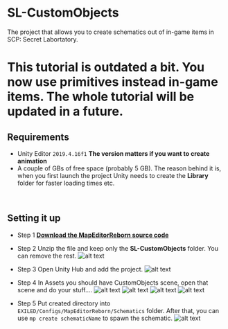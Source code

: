# SL-CustomObjects
 The project that allows you to create schematics out of in-game items in SCP: Secret Labortatory.

# This tutorial is outdated a bit. You now use primitives instead in-game items. The whole tutorial will be updated in a future. 

 ## Requirements
 - Unity Editor `2019.4.16f1` **The version matters if you want to create animation**
 - A couple of GBs of free space (probably 5 GB). The reason behind it is, when you first launch the project Unity needs to create the **Library** folder for faster loading times etc.
 <br>

## Setting it up
- Step 1
 [**Download the MapEditorReborn source code**](https://github.com/Michal78900/MapEditorReborn/archive/refs/heads/dev.zip)
 
 - Step 2
 Unzip the file and keep only the **SL-CustomObjects** folder. You can remove the rest.
 ![alt text](https://cdn.discordapp.com/attachments/859071008468238386/908418425725018192/unknown.png)
 
 - Step 3
 Open Unity Hub and add the project.
 ![alt text](https://cdn.discordapp.com/attachments/859071008468238386/908131196297437224/AddingTheProject.png)
 
 - Step 4
 In Assets you should have CustomObjects scene, open that scene and do your stuff....
 ![alt text](https://cdn.discordapp.com/attachments/859071008468238386/908131204820271105/Scene.png)
  ![alt text](https://cdn.discordapp.com/attachments/859071008468238386/908131170385023076/AddingSchematicComponent.png)
 ![alt text](https://cdn.discordapp.com/attachments/859071008468238386/908131200516915260/DragAndDrop.png)
![alt text](https://cdn.discordapp.com/attachments/859071008468238386/908131198935642152/Building.png)

- Step 5
Put created directory into `EXILED/Configs/MapEditorReborn/Schematics` folder.
After that, you can use `mp create schematicName` to spawn the schematic.
 ![alt text](https://cdn.discordapp.com/attachments/859071008468238386/908131208548974692/SpawnedInGame.png)